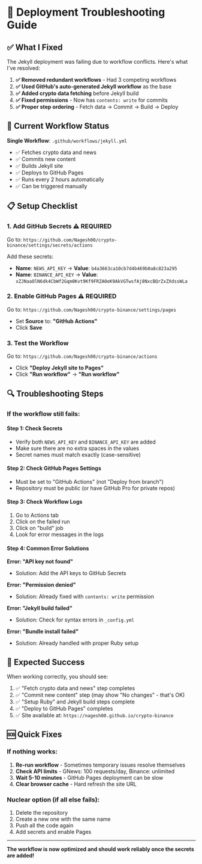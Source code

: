 # 🔧 Deployment Troubleshooting Guide

## ✅ What I Fixed

The Jekyll deployment was failing due to workflow conflicts. Here's what I've resolved:

1. **✅ Removed redundant workflows** - Had 3 competing workflows
2. **✅ Used GitHub's auto-generated Jekyll workflow** as the base
3. **✅ Added crypto data fetching** before Jekyll build
4. **✅ Fixed permissions** - Now has `contents: write` for commits
5. **✅ Proper step ordering** - Fetch data → Commit → Build → Deploy

## 🚀 Current Workflow Status

**Single Workflow**: `.github/workflows/jekyll.yml`
- ✅ Fetches crypto data and news
- ✅ Commits new content  
- ✅ Builds Jekyll site
- ✅ Deploys to GitHub Pages
- ✅ Runs every 2 hours automatically
- ✅ Can be triggered manually

## 📋 Setup Checklist

### 1. Add GitHub Secrets ⚠️ **REQUIRED**
Go to: `https://github.com/Nagesh00/crypto-binance/settings/secrets/actions`

Add these secrets:
- **Name**: `NEWS_API_KEY` → **Value**: `b4a3663ca10cb7d4b469b0a8c823a295`
- **Name**: `BINANCE_API_KEY` → **Value**: `xZJNaaOlN6dk4CbWf2Gqm0Kvt9Kf9FRZA0eK9AkVGTwsfAj8NxcBQrZxZXdssWLa`

### 2. Enable GitHub Pages ⚠️ **REQUIRED**
Go to: `https://github.com/Nagesh00/crypto-binance/settings/pages`
- Set **Source** to: **"GitHub Actions"**
- Click **Save**

### 3. Test the Workflow
Go to: `https://github.com/Nagesh00/crypto-binance/actions`
- Click **"Deploy Jekyll site to Pages"**
- Click **"Run workflow"** → **"Run workflow"**

## 🔍 Troubleshooting Steps

### If the workflow still fails:

#### Step 1: Check Secrets
- Verify both `NEWS_API_KEY` and `BINANCE_API_KEY` are added
- Make sure there are no extra spaces in the values
- Secret names must match exactly (case-sensitive)

#### Step 2: Check GitHub Pages Settings
- Must be set to "GitHub Actions" (not "Deploy from branch")
- Repository must be public (or have GitHub Pro for private repos)

#### Step 3: Check Workflow Logs
1. Go to Actions tab
2. Click on the failed run
3. Click on "build" job
4. Look for error messages in the logs

#### Step 4: Common Error Solutions

**Error: "API key not found"**
- Solution: Add the API keys to GitHub Secrets

**Error: "Permission denied"**
- Solution: Already fixed with `contents: write` permission

**Error: "Jekyll build failed"**
- Solution: Check for syntax errors in `_config.yml`

**Error: "Bundle install failed"**
- Solution: Already handled with proper Ruby setup

## 🎯 Expected Success

When working correctly, you should see:
1. ✅ "Fetch crypto data and news" step completes
2. ✅ "Commit new content" step (may show "No changes" - that's OK)
3. ✅ "Setup Ruby" and Jekyll build steps complete
4. ✅ "Deploy to GitHub Pages" completes
5. ✅ Site available at: `https://nagesh00.github.io/crypto-binance`

## 🆘 Quick Fixes

### If nothing works:
1. **Re-run workflow** - Sometimes temporary issues resolve themselves
2. **Check API limits** - GNews: 100 requests/day, Binance: unlimited
3. **Wait 5-10 minutes** - GitHub Pages deployment can be slow
4. **Clear browser cache** - Hard refresh the site URL

### Nuclear option (if all else fails):
1. Delete the repository
2. Create a new one with the same name
3. Push all the code again
4. Add secrets and enable Pages

---

**The workflow is now optimized and should work reliably once the secrets are added!**
